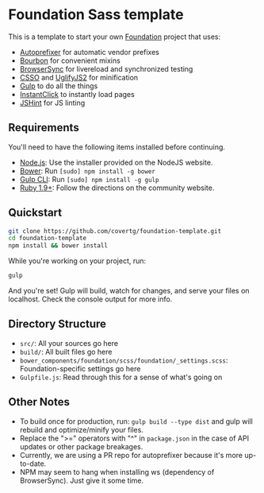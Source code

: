 # Foundation Sass template

This is a template to start your own [Foundation](http://foundation.zurb.com) project that uses:

  * [Autoprefixer](http://github.com/ai/autoprefixer) for automatic vendor prefixes
  * [Bourbon](http://bourbon.io) for convenient mixins
  * [BrowserSync](http://browsersync.io/) for livereload and synchronized testing
  * [CSSO](http://bem.info/tools/optimizers/csso/) and [UglifyJS2](http://lisperator.net/uglifyjs/) for minification
  * [Gulp](http://gulpjs.com) to do all the things
  * [InstantClick](http://instantclick.io/) to instantly load pages
  * [JSHint](http://www.jshint.com/) for JS linting

## Requirements

You'll need to have the following items installed before continuing.

  * [Node.js](http://nodejs.org): Use the installer provided on the NodeJS website.
  * [Bower](http://bower.io): Run `[sudo] npm install -g bower`
  * [Gulp CLI](http://gulpjs.com): Run `[sudo] npm install -g gulp`
  * [Ruby 1.9+](http://www.ruby-lang.org): Follow the directions on the community website.

## Quickstart

```bash
git clone https://github.com/covertg/foundation-template.git
cd foundation-template
npm install && bower install
```

While you're working on your project, run:

```bash
gulp
```

And you're set! Gulp will build, watch for changes, and serve your files on localhost. Check the console output for more info.

## Directory Structure

  * `src/`: All your sources go here
  * `build/`: All built files go here
  * `bower_components/foundation/scss/foundation/_settings.scss`: Foundation-specific settings go here
  * `Gulpfile.js`: Read through this for a sense of what's going on

## Other Notes
  
  * To build once for production, run: `gulp build --type dist` and gulp will rebuild and optimize/minify your files.
  * Replace the ">=" operators with "^" in `package.json` in the case of API updates or other package breakages.
  * Currently, we are using a PR repo for autoprefixer because it's more up-to-date.
  * NPM may seem to hang when installing ws (dependency of BrowserSync). Just give it some time.
